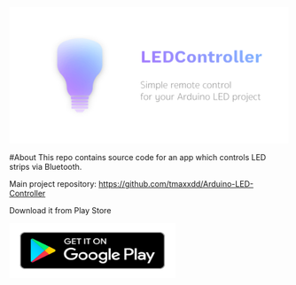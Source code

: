 ![Project logo](led_controller_promo.png)

#About
This repo contains source code for an app which controls LED strips via Bluetooth.

Main project repository:
https://github.com/tmaxxdd/Arduino-LED-Controller

Download it from Play Store

[<img src="play_store_button.svg" width="300" height="100">](http://google.com.au/)
